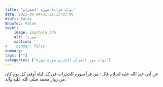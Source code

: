 ```yaml
---
title: "ثواب قراءة سورة الحجرات"
date: 2023-06-04T01:21:13+03:00
draft: false
ShowToc: False
cover:
    image: img/hala.JPG
    alt: 'صورة'
    caption: ''
#    hidden: false
summary: 
tags: [""]
categories: ["ثواب سور القرآن الكريم سورة سورة"]
---
```

عن أبي عبد الله عليه‌السلام قال :
من قرأ سورة الحجرات في كل ليلة أوفي كل يوم كان من زوار محمد صلى
الله عليه وآله.

